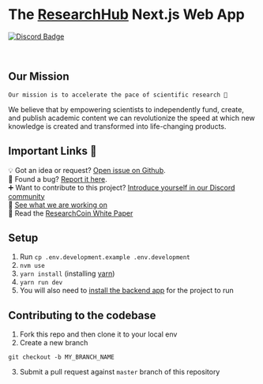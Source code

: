 <p align="left">    
    <h1 align="left">The <a aria-label="RH logo" href="https://researchhub.com">ResearchHub</a> Next.js Web App </h1>
</p>

<p align="left">
  <a aria-label="Join the community" href="https://discord.gg/ZcCYgcnUp5">
    <img alt="Discord Badge" src="https://badgen.net/badge/Join%20the%20community/Discord/yellow?icon=discord">
  </a>
</p>
<p align="center">&nbsp;</p>

## Our Mission

```
Our mission is to accelerate the pace of scientific research 🚀
```

We believe that by empowering scientists to independently fund, create, and publish academic content we can revolutionize the speed at which new knowledge is created and transformed into life-changing products.

## Important Links 👀

💡 Got an idea or request? [Open issue on Github](https://github.com/ResearchHub/researchhub-web/issues).  
🐛 Found a bug? [Report it here](https://github.com/ResearchHub/researchhub-web/issues).  
➕ Want to contribute to this project? [Introduce yourself in our Discord community](https://discord.gg/ZcCYgcnUp5)  
🔨 [See what we are working on](https://github.com/orgs/ResearchHub/projects/2)  
📰 Read the [ResearchCoin White Paper](https://www.researchhub.com/paper/819400/the-researchcoin-whitepaper)

## Setup

1. Run `cp .env.development.example .env.development`
1. `nvm use`
1. `yarn install` (installing [yarn](https://classic.yarnpkg.com/lang/en/docs/install/))
1. `yarn run dev`
1. You will also need to [install the backend app](https://github.com/ResearchHub/researchhub-backend) for the project to run

## Contributing to the codebase

1. Fork this repo and then clone it to your local env
2. Create a new branch

```
git checkout -b MY_BRANCH_NAME
```

3. Submit a pull request against `master` branch of this repository
